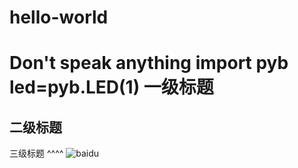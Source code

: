 # hello-world
Don't speak anything
 import pyb
 led=pyb.LED(1)
一级标题
=========
二级标题
---------
三级标题
^^^^
![baidu](http://www.baidu.com/img/bdlogo.gif "百度logo")
